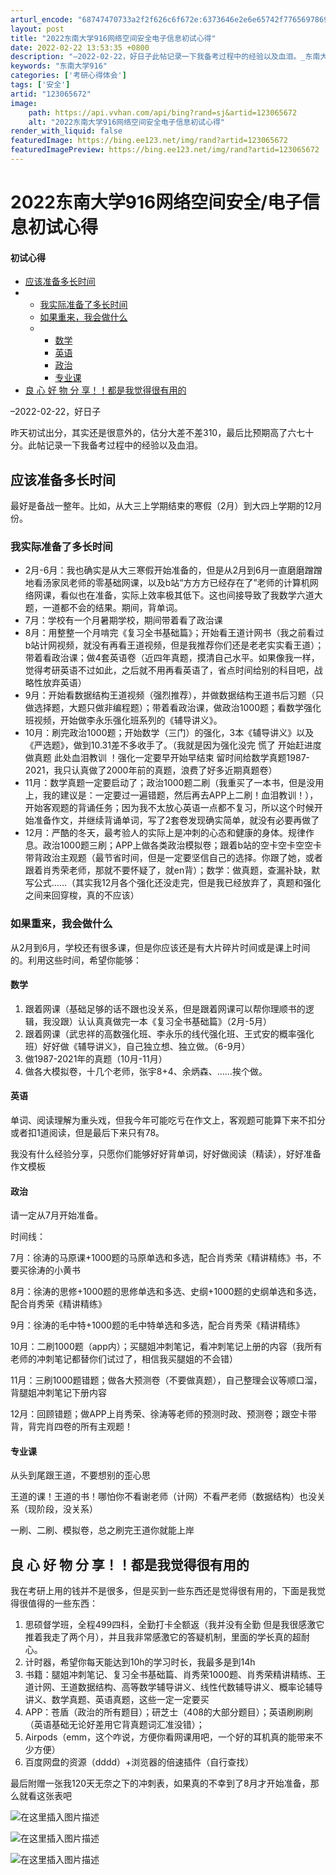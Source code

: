 ```yaml
---
arturl_encode: "68747470733a2f2f626c6f672e:6373646e2e6e65742f77656978696e5f34333733373339352f:61727469636c652f64657461696c732f313233303635363732"
layout: post
title: "2022东南大学916网络空间安全电子信息初试心得"
date: 2022-02-22 13:53:35 +0800
description: "–2022-02-22，好日子此帖记录一下我备考过程中的经验以及血泪。_东南大学916"
keywords: "东南大学916"
categories: ['考研心得体会']
tags: ['安全']
artid: "123065672"
image:
    path: https://api.vvhan.com/api/bing?rand=sj&artid=123065672
    alt: "2022东南大学916网络空间安全电子信息初试心得"
render_with_liquid: false
featuredImage: https://bing.ee123.net/img/rand?artid=123065672
featuredImagePreview: https://bing.ee123.net/img/rand?artid=123065672
---
```


# 2022东南大学916网络空间安全/电子信息初试心得

#### 初试心得

* [应该准备多长时间](#_5)
* + [我实际准备了多长时间](#_8)
  + [如果重来，我会做什么](#_17)
  + - [数学](#_19)
    - [英语](#_25)
    - [政治](#_29)
    - [专业课](#_38)
* [良 心 好 物 分 享！！都是我觉得很有用的](#______43)

  
–2022-02-22，好日子

昨天初试出分，其实还是很意外的，估分大差不差310，最后比预期高了六七十分。此帖记录一下我备考过程中的经验以及血泪。

## 应该准备多长时间

最好是备战一整年。比如，从大三上学期结束的寒假（2月）到大四上学期的12月份。

### 我实际准备了多长时间

* 2月-6月：我也确实是从大三寒假开始准备的，但是从2月到6月一直磨磨蹭蹭地看汤家凤老师的零基础网课，以及b站“方方方已经存在了”老师的计算机网络网课，看似也在准备，实际上效率极其低下。这也间接导致了我数学六道大题，一道都不会的结果。期间，背单词。
* 7月：学校有一个月暑期学校，期间带着看了政治课
* 8月：用整整一个月啃完《复习全书基础篇》；开始看王道计网书（我之前看过b站计网视频，就没有再看王道视频，但是我推荐你们还是老老实实看王道）；带着看政治课；做4套英语卷（近四年真题，摸清自己水平。如果像我一样，觉得考研英语不过如此，之后就不用再看英语了，省点时间给别的科目吧，战略性放弃英语）
* 9月：开始看数据结构王道视频（强烈推荐），并做数据结构王道书后习题（只做选择题，大题只做非编程题）；带着看政治课，做政治1000题；看数学强化班视频，开始做李永乐强化班系列的《辅导讲义》。
* 10月：刷完政治1000题；开始数学（三门）的强化，3本《辅导讲义》以及《严选题》，做到10.31差不多收手了。（我就是因为强化没完 慌了 开始赶进度做真题 此处血泪教训 ！强化一定要早开始早结束 留时间给数学真题1987-2021，我只认真做了2000年前的真题，浪费了好多近期真题卷）
* 11月：数学真题一定要启动了；政治1000题二刷（我重买了一本书，但是没用上，我的建议是：一定要过一遍错题，然后再去APP上二刷！血泪教训！），开始客观题的背诵任务；因为我不太放心英语一点都不复习，所以这个时候开始准备作文，并继续背诵单词，写了2套卷发现确实简单，就没有必要再做了
* 12月：严酷的冬天，最考验人的实际上是冲刺的心态和健康的身体。规律作息。政治1000题三刷；APP上做各类政治模拟卷；跟着b站的空卡空卡空空卡带背政治主观题（最节省时间，但是一定要坚信自己的选择。你跟了她，或者跟着肖秀荣老师，那就不要怀疑了，就en背）；数学：做真题，查漏补缺，默写公式……（其实我12月各个强化还没走完，但是我已经放弃了，真题和强化之间来回穿梭，真的不应该）

### 如果重来，我会做什么

从2月到6月，学校还有很多课，但是你应该还是有大片碎片时间或是课上时间的。利用这些时间，希望你能够：

#### 数学

1. 跟着网课（基础足够的话不跟也没关系，但是跟着网课可以帮你理顺书的逻辑，我没跟）认认真真做完一本《复习全书基础篇》（2月-5月）
2. 跟着网课（武忠祥的高数强化班、李永乐的线代强化班、王式安的概率强化班）好好做《辅导讲义》，自己独立想、独立做。（6-9月）
3. 做1987-2021年的真题（10月-11月）
4. 做各大模拟卷，十几个老师，张宇8+4、余炳森、……挨个做。

#### 英语

单词、阅读理解为重头戏，但我今年可能吃亏在作文上，客观题可能算下来不扣分或者扣1道阅读，但是最后下来只有78。
  
我没有什么经验分享，只愿你们能够好好背单词，好好做阅读（精读），好好准备作文模板

#### 政治

请一定从7月开始准备。
  
时间线：
  
7月：徐涛的马原课+1000题的马原单选和多选，配合肖秀荣《精讲精练》书，不要买徐涛的小黄书
  
8月：徐涛的思修+1000题的思修单选和多选、史纲+1000题的史纲单选和多选，配合肖秀荣《精讲精练》
  
9月：徐涛的毛中特+1000题的毛中特单选和多选，配合肖秀荣《精讲精练》
  
10月：二刷1000题（app内）；买腿姐冲刺笔记，看冲刺笔记上册的内容（我所有老师的冲刺笔记都替你们试过了，相信我买腿姐的不会错）
  
11月：三刷1000题错题；做各大预测卷（不要做真题），自己整理会议等顺口溜，背腿姐冲刺笔记下册内容
  
12月：回顾错题；做APP上肖秀荣、徐涛等老师的预测时政、预测卷；跟空卡带背，背完肖四卷的所有主观题！

#### 专业课

从头到尾跟王道，不要想别的歪心思
  
王道的课！王道的书！哪怕你不看谢老师（计网）不看严老师（数据结构）也没关系（现阶段，没关系）
  
一刷、二刷、模拟卷，总之刷完王道你就能上岸

## 良 心 好 物 分 享！！都是我觉得很有用的

我在考研上用的钱并不是很多，但是买到一些东西还是觉得很有用的，下面是我觉得很值得的一些东西：

1. 思硕督学班，全程499四科，全勤打卡全额返（我并没有全勤 但是我很感激它推着我走了两个月），并且我非常感激它的答疑机制，里面的学长真的超耐心。
2. 计时器，希望你每天能达到10h的学习时长，我最多是到14h
3. 书籍：腿姐冲刺笔记、复习全书基础篇、肖秀荣1000题、肖秀荣精讲精练、王道计网、王道数据结构、高等数学辅导讲义、线性代数辅导讲义、概率论辅导讲义、数学真题、英语真题，这些一定一定要买
4. APP：苍盾（政治的所有题目）；研芝士（408的大部分题目）；英语刷刷刷（英语基础无论好差用它背真题词汇准没错）；
5. Airpods（emm，这个咋说，方便你看网课用吧，一个好的耳机真的能带来不少方便）
6. 百度网盘的资源（dddd）+浏览器的倍速插件（自行查找）

最后附赠一张我120天无奈之下的冲刺表，如果真的不幸到了8月才开始准备，那么就看这张表吧

![在这里插入图片描述](https://i-blog.csdnimg.cn/blog_migrate/c288e78bdd97ae93f2c0565ec469584c.png)
  
![在这里插入图片描述](https://i-blog.csdnimg.cn/blog_migrate/9e30232ca46794fd320f31555ebad58e.png)
  
![在这里插入图片描述](https://i-blog.csdnimg.cn/blog_migrate/c57fcad7617f249dd0a877f2ada19d10.png)